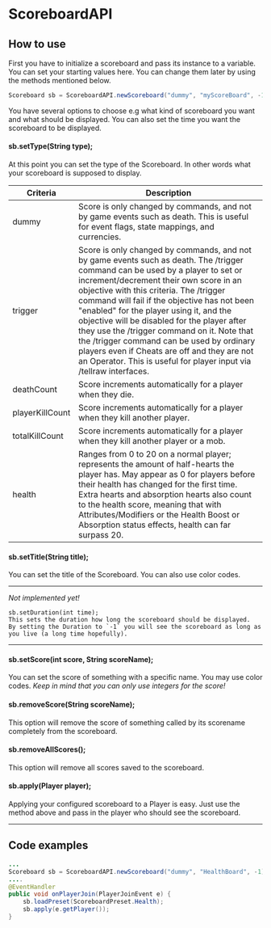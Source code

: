 # ScoreboardAPI

## How to use

First you have to initialize a scoreboard and pass its instance to a variable. You can set your starting values here. You can change them later by using the methods mentioned below.

```java
Scoreboard sb = ScoreboardAPI.newScoreboard("dummy", "myScoreBoard", -1);
```

You have several options to choose e.g what kind of scoreboard you want and what should be displayed. You can also set the time you want the scoreboard to be displayed.

#### sb.setType(String type);
At this point you can set the type of the Scoreboard. In other words what your scoreboard is supposed to display.

| Criteria | Description          |
| ------------- | ----------- |
| dummy      | Score is only changed by commands, and not by game events such as death. This is useful for event flags, state mappings, and currencies.|
| trigger     | Score is only changed by commands, and not by game events such as death. The /trigger command can be used by a player to set or increment/decrement their own score in an objective with this criteria. The /trigger command will fail if the objective has not been "enabled" for the player using it, and the objective will be disabled for the player after they use the /trigger command on it. Note that the /trigger command can be used by ordinary players even if Cheats are off and they are not an Operator. This is useful for player input via /tellraw interfaces.    |
| deathCount     | Score increments automatically for a player when they die.     |
| playerKillCount     | Score increments automatically for a player when they kill another player.    |
| totalKillCount     | Score increments automatically for a player when they kill another player or a mob.     |
| health     | Ranges from 0 to 20 on a normal player; represents the amount of half-hearts the player has. May appear as 0 for players before their health has changed for the first time. Extra hearts and absorption hearts also count to the health score, meaning that with Attributes/Modifiers or the Health Boost or Absorption status effects, health can far surpass 20.    |

#### sb.setTitle(String title);
You can set the title of the Scoreboard. You can also use color codes.

___
*Not implemented yet!*
```text
sb.setDuration(int time);
This sets the duration how long the scoreboard should be displayed.
By setting the Duration to `-1` you will see the scoreboard as long as you live (a long time hopefully).
```
___

#### sb.setScore(int score, String scoreName);
You can set the score of something with a specific name. You may use color codes. 
*Keep in mind that you can only use integers for the score!*

#### sb.removeScore(String scoreName);
This option will remove the score of something called by its scorename completely from the scoreboard.

#### sb.removeAllScores();
This option will remove all scores saved to the scoreboard.

#### sb.apply(Player player);
Applying your configured scoreboard to a Player is easy. Just use the method above and pass in the player who should see the scoreboard.

____

## Code examples

```java
...
Scoreboard sb = ScoreboardAPI.newScoreboard("dummy", "HealthBoard", -1);
....
@EventHandler
public void onPlayerJoin(PlayerJoinEvent e) {
    sb.loadPreset(ScoreboardPreset.Health);
    sb.apply(e.getPlayer());
}
```
